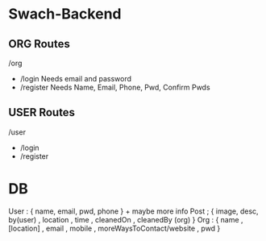 # Swach-Backend

## ORG Routes
/org

- /login
Needs email and password
- /register
Needs Name, Email, Phone, Pwd, Confirm Pwds

## USER Routes
/user

- /login
- /register

# DB

User : { name, email, pwd, phone } + maybe more info
Post ; { image, desc, by(user) , location , time , cleanedOn , cleanedBy (org) }
Org : { name , [location] , email , mobile , moreWaysToContact/website , pwd }
